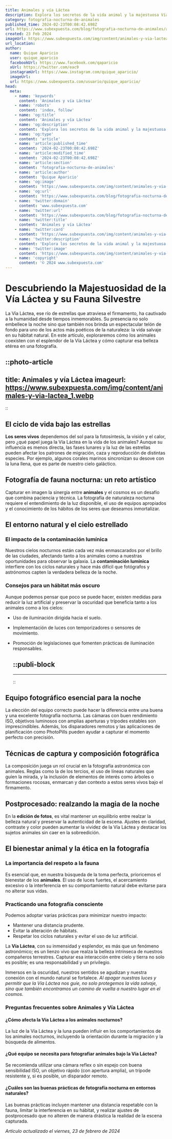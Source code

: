 ```yaml
---
title: Animales y vía Láctea
description: Explora los secretos de la vida animal y la majestuosa Vía Láctea. Un viaje donde la naturaleza y el cosmos se unen.
category: fotografia-nocturna-de-animales
published_time: 2024-02-23T00:08:42.698Z
url: https://www.subexpuesta.com/blog/fotografia-nocturna-de-animales/animales-y-via-lactea
created: 23 Feb 2024
imageUrl: https://www.subexpuesta.com/img/content/animales-y-via-lactea_1.webp
url_location:
author:
  name: Quique Aparicio
  user: quique_aparicio
  facebookUrl: https://www.facebook.com/qaparicio
  xUrl: https://twitter.com/eac9
  instagramUrl: https://www.instagram.com/quique_aparicio/
  imageUrl: 
  url: https://www.subexpuesta.com/usuario/quique_aparicio/
head:
  meta:
    - name: 'keywords'
      content: 'Animales y vía Láctea'
    - name: 'robots'
      content: 'index, follow'
    - name: 'og:title'
      content: 'Animales y vía Láctea'
    - name: 'og:description'
      content: 'Explora los secretos de la vida animal y la majestuosa Vía Láctea. Un viaje donde la naturaleza y el cosmos se unen.'
    - name: 'og:type'
      content: 'article'
    - name: 'article:published_time'
      content: '2024-02-23T00:08:42.698Z'
    - name: 'article:modified_time'
      content: '2024-02-23T00:08:42.698Z'
    - name: 'article:section'
      content: 'fotografia-nocturna-de-animales'
    - name: 'article:author'
      content: 'Quique Aparicio'
    - name: 'og:image'
      content: 'https://www.subexpuesta.com/img/content/animales-y-via-lactea_1.webp'
    - name: 'og:url'
      content: 'https://www.subexpuesta.com/blog/fotografia-nocturna-de-animales/animales-y-via-lactea'
    - name: 'twitter:domain'
      content: 'www.subexpuesta.com'
    - name: 'twitter:url'
      content: 'https://www.subexpuesta.com/blog/fotografia-nocturna-de-animales/animales-y-via-lactea'
    - name: 'twitter:title'
      content: 'Animales y vía Láctea'
    - name: 'twitter:card'
      content: 'https://www.subexpuesta.com/img/content/animales-y-via-lactea_1.webp'
    - name: 'twitter:description'
      content: 'Explora los secretos de la vida animal y la majestuosa Vía Láctea. Un viaje donde la naturaleza y el cosmos se unen.'
    - name: 'twitter:image'
      content: 'https://www.subexpuesta.com/img/content/animales-y-via-lactea_1.webp'
    - name: 'copyright'
      content: '© 2024 www.subexpuesta.com'
---
```

# Descubriendo la Majestuosidad de la Vía Láctea y su Fauna Silvestre

La Vía Láctea, ese río de estrellas que atraviesa el firmamento, ha cautivado a la humanidad desde tiempos inmemorables. Su presencia no solo embellece la noche sino que también nos brinda un espectacular telón de fondo para uno de los actos más poéticos de la naturaleza: la vida salvaje en su hábitat natural. En este artículo, exploraremos cómo los animales coexisten con el esplendor de la Vía Láctea y cómo capturar esa belleza etérea en una fotografía.


::photo-article
---
title: Animales y vía Láctea
imageurl: https://www.subexpuesta.com/img/content/animales-y-via-lactea_1.webp
---
::



## El ciclo de vida bajo las estrellas

**Los seres vivos** dependemos del sol para la fotosíntesis, la visión y el calor, pero ¿qué papel juega la Vía Láctea en la vida de los animales? Aunque su influencia es menos directa, las fases lunares y la luz de las estrellas pueden afectar los patrones de migración, caza y reproducción de distintas especies. Por ejemplo, algunos corales marinos sincronizan su desove con la luna llena, que es parte de nuestro cielo galáctico.

## Fotografía de fauna nocturna: un reto artístico

Capturar en imagen la sinergia entre **animales** y el cosmos es un desafío que combina paciencia y técnica. La fotografía de naturaleza nocturna requiere el entendimiento de la luz disponible, el uso de equipos apropiados y el conocimiento de los hábitos de los seres que deseamos inmortalizar.

## El entorno natural y el cielo estrellado

### El impacto de la contaminación lumínica

Nuestros cielos nocturnos están cada vez más enmascarados por el brillo de las ciudades, afectando tanto a los animales como a nuestras oportunidades para observar la galaxia. La **contaminación lumínica** interfiere con los ciclos naturales y hace más difícil que fotógrafos y astrónomos capten la verdadera belleza de la noche.

### Consejos para un hábitat más oscuro

Aunque podemos pensar que poco se puede hacer, existen medidas para reducir la luz artificial y preservar la oscuridad que beneficia tanto a los animales como a los cielos:

- Uso de iluminación dirigida hacia el suelo.
- Implementación de luces con temporizadores o sensores de movimiento.
- Promoción de legislaciones que fomenten prácticas de iluminación responsables.


  ::publi-block
  ---
  ---
  ::
  
  

## Equipo fotográfico esencial para la noche

La elección del equipo correcto puede hacer la diferencia entre una buena y una excelente fotografía nocturna. Las cámaras con buen rendimiento ISO, objetivos luminosos con amplias aperturas y trípodes estables son imprescindibles. Además, los disparadores remotos y las aplicaciones de planificación como PhotoPills pueden ayudar a capturar el momento perfecto con precisión.

## Técnicas de captura y composición fotográfica

La composición juega un rol crucial en la fotografía astronómica con animales. Reglas como la de los tercios, el uso de líneas naturales que guíen la mirada, y la inclusión de elementos de interés como árboles o formaciones rocosas, enmarcan y dan contexto a estos seres vivos bajo el firmamento.

## Postprocesado: realzando la magia de la noche

En la **edición de fotos**, es vital mantener un equilibrio entre realzar la belleza natural y preservar la autenticidad de la escena. Ajustes en claridad, contraste y color pueden aumentar la vividez de la Vía Láctea y destacar los sujetos animales sin caer en la sobreedición.

## El bienestar animal y la ética en la fotografía

### La importancia del respeto a la fauna

Es esencial que, en nuestra búsqueda de la toma perfecta, prioricemos el bienestar de los **animales**. El uso de luces fuertes, el acercamiento excesivo o la interferencia en su comportamiento natural debe evitarse para no alterar sus vidas.

### Practicando una fotografía consciente

Podemos adoptar varias prácticas para minimizar nuestro impacto:

- Mantener una distancia prudente.
- Evitar la alteración de hábitats.
- Respetar los ciclos naturales y evitar el uso de luz artificial.

La **Vía Láctea**, con su inmensidad y esplendor, es más que un fenómeno astronómico; es un lienzo vivo que realza la belleza intrínseca de nuestros compañeros terrestres. Capturar esa interacción entre cielo y tierra no solo es posible; es una responsabilidad y un privilegio.

Inmersos en la oscuridad, nuestros sentidos se agudizan y nuestra conexión con el mundo natural se fortalece. *Al apagar nuestras luces y permitir que la Vía Láctea nos guíe, no solo protegemos la vida salvaje, sino que también encontramos un camino de vuelta a nuestro lugar en el cosmos*.

### Preguntas frecuentes sobre Animales y Vía Láctea

#### ¿Cómo afecta la Vía Láctea a los animales nocturnos?
La luz de la Vía Láctea y la luna pueden influir en los comportamientos de los animales nocturnos, incluyendo la orientación durante la migración y la búsqueda de alimentos.

#### ¿Qué equipo se necesita para fotografiar animales bajo la Vía Láctea?
Se recomienda utilizar una cámara reflex o sin espejo con buena sensibilidad ISO, un objetivo rápido (con apertura amplia), un trípode resistente y, si es posible, un disparador remoto.

#### ¿Cuáles son las buenas prácticas de fotografía nocturna en entornos naturales?
Las buenas prácticas incluyen mantener una distancia respetable con la fauna, limitar la interferencia en su hábitat, y realizar ajustes de postprocesado que no alteren de manera drástica la realidad de la escena capturada.

_Artículo actualizado el viernes, 23 de febrero de 2024_